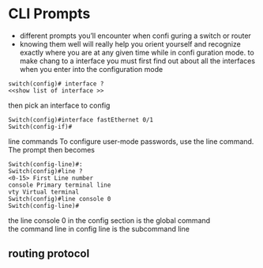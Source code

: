 
# CLI  Prompts 
- different prompts you’ll encounter when confi guring a switch or router 
- knowing them well will really help you orient yourself and recognize exactly where you are at any given time while in confi guration mode. 
to make chang to a interface you must first find out about all the interfaces 
when you enter into the configuration mode 
```
switch(config)# interface ? 
<<show list of interface >>
```
then pick an interface to config 
```
Switch(config)#interface fastEthernet 0/1
Switch(config-if)#
```
line commands 
To configure user-mode passwords, use the line command. The prompt then becomes
```
Switch(config-line)#:
Switch(config)#line ?
<0-15> First Line number
console Primary terminal line
vty Virtual terminal
Switch(config)#line console 0
Switch(config-line)#
```
the line console 0 in the config section is the global command  
the command line in config line is the subcommand line 
## routing protocol
